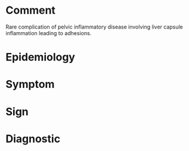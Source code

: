 # Comment

Rare complication of pelvic inflammatory disease involving liver capsule inflammation leading to adhesions.

# Epidemiology

# Symptom

# Sign

# Diagnostic
